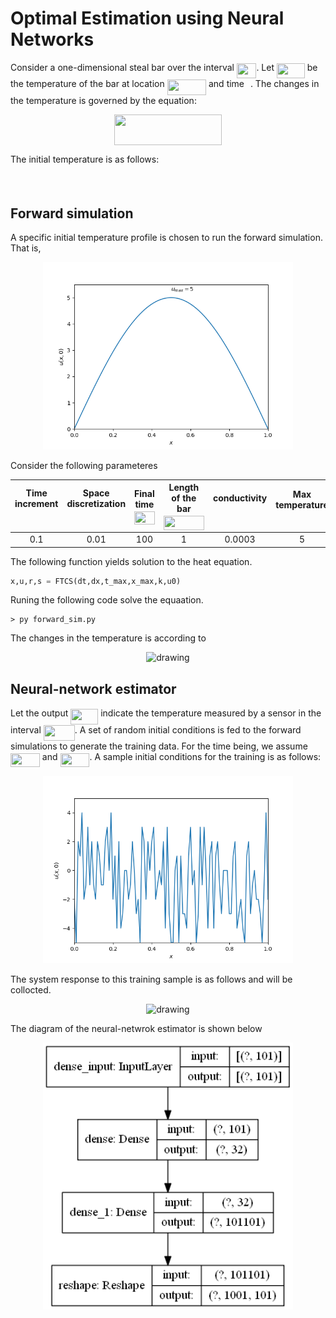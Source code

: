 # Optimal Estimation using Neural Networks
Consider a one-dimensional steal bar over the interval <img src="/tex/8250e61c2154c3ca2d3f307958bfd9dd.svg?invert_in_darkmode&sanitize=true" align=middle width=31.50690839999999pt height=24.65753399999998pt/>. Let <img src="/tex/9a1205e73049dcbe49e500982405ce76.svg?invert_in_darkmode&sanitize=true" align=middle width=44.832674699999984pt height=24.65753399999998pt/> be the temperature of the bar at location <img src="/tex/b22db4945452a857d35a63a3f0ea5066.svg?invert_in_darkmode&sanitize=true" align=middle width=62.362875299999985pt height=24.65753399999998pt/> and time <img src="/tex/4f4f4e395762a3af4575de74c019ebb5.svg?invert_in_darkmode&sanitize=true" align=middle width=5.936097749999991pt height=20.221802699999984pt/>. The changes in the temperature is governed by the equation:


<p align="center"><img src="/tex/4d66b0db5e0ddf2fefe7a11feb3bfb6e.svg?invert_in_darkmode&sanitize=true" align=middle width=172.35924089999997pt height=49.315569599999996pt/></p>


The initial temperature is as follows:
<p align="center"><img src="/tex/a25e1407341ef687bfff81d4c7782674.svg?invert_in_darkmode&sanitize=true" align=middle width=145.44722939999997pt height=16.438356pt/></p>

## Forward simulation
A specific initial temperature profile is chosen to run the forward simulation. That is,

<p align="center">
<img src="figs/u0.png" alt="drawing" width="400"/>
</p>

Consider the following parameteres

|Time increment <img src="/tex/5a8af6f173febd968ef4c52695efcf85.svg?invert_in_darkmode&sanitize=true" align=middle width=14.492060549999989pt height=22.831056599999986pt/>|Space discretization <img src="/tex/74380e4b90b7786c87c490f3d94f2f68.svg?invert_in_darkmode&sanitize=true" align=middle width=17.95095224999999pt height=22.831056599999986pt/>|Final time <img src="/tex/b530365e03efcb672252555f637e9dfb.svg?invert_in_darkmode&sanitize=true" align=middle width=32.18570189999999pt height=20.221802699999984pt/>|Length of the bar <img src="/tex/d14dd123d94b8b3fbafa97662f19e4a2.svg?invert_in_darkmode&sanitize=true" align=middle width=65.23347764999998pt height=22.831056599999986pt/>|conductivity <img src="/tex/63bb9849783d01d91403bc9a5fea12a2.svg?invert_in_darkmode&sanitize=true" align=middle width=9.075367949999992pt height=22.831056599999986pt/>|Max temperature <img src="/tex/10898c33912164da6714fe6146100886.svg?invert_in_darkmode&sanitize=true" align=middle width=15.96281939999999pt height=14.15524440000002pt/>|
|:------------------:|:-----------------------:|:--------------:|:------------------------:|:--------------:|:-----------------:|
|         0.1       |            0.01         |       100       |            1            |      0.0003     |         5        |

The following function yields solution to the heat equation.

```python
x,u,r,s = FTCS(dt,dx,t_max,x_max,k,u0)
```

Runing the following code solve the equaation.

```
> py forward_sim.py
```

The changes in the temperature is according to

<p align="center">
<img src="gifs/temp.gif" alt="drawing" width="400"/>
</p>

## Neural-network estimator
Let the output <img src="/tex/80ff9aeba5bb75eeee655ace1f06ea28.svg?invert_in_darkmode&sanitize=true" align=middle width=44.07160889999999pt height=24.65753399999998pt/> indicate the temperature measured by a sensor in the interval <img src="/tex/357c53fb50db20e1dd55f74ed62e558b.svg?invert_in_darkmode&sanitize=true" align=middle width=49.97722619999999pt height=24.65753399999998pt/>. A set of random initial conditions is fed to the forward simulations to generate the training data. For the time being, we assume <img src="/tex/eda2a562d55167366125e1c21f91e901.svg?invert_in_darkmode&sanitize=true" align=middle width=46.90628744999999pt height=21.18721440000001pt/> and <img src="/tex/4b21b432d676862d1eb707965d12e987.svg?invert_in_darkmode&sanitize=true" align=middle width=46.90628744999999pt height=21.18721440000001pt/>. A sample initial conditions for the training is as follows:

<p align="center">
<img src="figs/u0_train.png" alt="drawing" width="400"/>
</p>


The system response to this training sample is as follows and will be collocted.

<p align="center">
<img src="gifs/temp_train.gif" alt="drawing" width="400"/>
</p>

The diagram of the neural-netwrok estimator is shown below

<p align="center">
<img src="figs/model_plot.png" alt="drawing" width="400"/>
</p>
